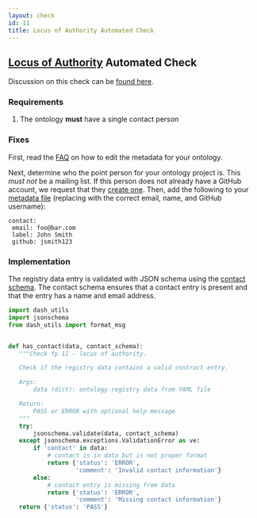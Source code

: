 ```yaml
---
layout: check
id: 11
title: Locus of Authority Automated Check
---
```


## [Locus of Authority](http://obofoundry.org/principles/fp-011-locus-of-authority.html) Automated Check

Discussion on this check can be [found here](https://github.com/OBOFoundry/OBOFoundry.github.io/issues/1007).

### Requirements

1. The ontology **must** have a single contact person

### Fixes

First, read the [FAQ](http://obofoundry.github.io/faq/how-do-i-edit-metadata.html) on how to edit the metadata for your ontology.

Next, determine who the point person for your ontology project is. This *must not* be a mailing list. If this person does not already have a GitHub account, we request that they [create one](https://github.com/join). Then, add the following to your [metadata file](https://github.com/OBOFoundry/OBOFoundry.github.io/tree/master/ontology) (replacing with the correct email, name, and GitHub username):

```
contact:
 email: foo@bar.com
 label: John Smith
 github: jsmith123
```

### Implementation

The registry data entry is validated with JSON schema using the [contact schema](https://raw.githubusercontent.com/OBOFoundry/OBOFoundry.github.io/master/util/schema/contact.json). The contact schema ensures that a contact entry is present and that the entry has a name and email address.

```python
import dash_utils
import jsonschema
from dash_utils import format_msg


def has_contact(data, contact_schema):
   """Check fp 11 - locus of authority.

   Check if the registry data contains a valid contract entry.

   Args:
       data (dict): ontology registry data from YAML file

   Return:
       PASS or ERROR with optional help message
   """
   try:
       jsonschema.validate(data, contact_schema)
   except jsonschema.exceptions.ValidationError as ve:
       if 'contact' in data:
           # contact is in data but is not proper format
           return {'status': 'ERROR',
                   'comment': 'Invalid contact information'}
       else:
           # contact entry is missing from data
           return {'status': 'ERROR',
                   'comment': 'Missing contact information'}
   return {'status': 'PASS'}
```
